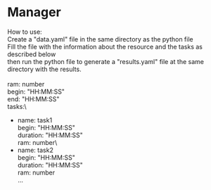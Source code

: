 # Manager
How to use:\
Create a "data.yaml" file in the same directory as the python file\
Fill the file with the information about the resource and the tasks as described below\
then run the python file to generate a "results.yaml" file at the same directory with the results.
\
\
ram: number\
begin: "HH:MM:SS"\
end: "HH:MM:SS"\
tasks:\
  - name: task1\
    begin: "HH:MM:SS"\
    duration: "HH:MM:SS"\
    ram: number\
  - name: task2\
    begin: "HH:MM:SS"\
    duration: "HH:MM:SS"\
    ram: number\
  ...
